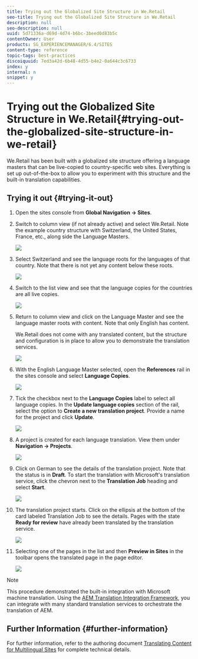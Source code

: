 ```yaml
---
title: Trying out the Globalized Site Structure in We.Retail
seo-title: Trying out the Globalized Site Structure in We.Retail
description: null
seo-description: null
uuid: 5d71336a-d69d-4d74-b6bc-3beed0d83b5c
contentOwner: User
products: SG_EXPERIENCEMANAGER/6.4/SITES
content-type: reference
topic-tags: best-practices
discoiquuid: 7ed3a42d-6b48-4d55-b4e2-0a644c3c6733
index: y
internal: n
snippet: y
---
```


# Trying out the Globalized Site Structure in We.Retail{#trying-out-the-globalized-site-structure-in-we-retail}

We.Retail has been built with a globalized site structure offering a language masters that can be live-copied to country-specific web sites. Everything is set up out-of-the-box to allow you to experiment with this structure and the built-in translation capabilities.

## Trying it out {#trying-it-out}

1. Open the sites console from **Global Navigation -&gt; Sites**.
1. Switch to column view (if not already active) and select We.Retail. Note the example country structure with Switzerland, the United States, France, etc., along side the Language Masters.

   ![](assets/chlimage_1-99.png)

1. Select Switzerland and see the language roots for the languages of that country. Note that there is not yet any content below these roots.

   ![](assets/chlimage_1-100.png)

1. Switch to the list view and see that the language copies for the countries are all live copies.

   ![](assets/chlimage_1-101.png)

1. Return to column view and click on the Language Master and see the language master roots with content. Note that only English has content.

   We.Retail does not come with any translated content, but the structure and configuration is in place to allow you to demonstrate the translation services.

   ![](assets/chlimage_1-102.png)

1. With the English Language Master selected, open the **References** rail in the sites console and select **Language Copies**.

   ![](assets/chlimage_1-103.png)

1. Tick the checkbox next to the **Language Copies** label to select all language copies. In the **Update language copies** section of the rail, select the option to **Create a new translation project**. Provide a name for the project and click **Update**.

   ![](assets/chlimage_1-104.png)

1. A project is created for each language translation. View them under **Navigation -&gt; Projects**.

   ![](assets/chlimage_1-105.png)

1. Click on German to see the details of the translation project. Note that the status is in **Draft**. To start the translation with Microsoft's translation service, click the chevron next to the **Translation Job** heading and select **Start**.

   ![](assets/chlimage_1-106.png)

1. The translation project starts. Click on the ellipsis at the bottom of the card labeled Translation Job to see the details. Pages with the state **Ready for review** have already been translated by the translation service.

   ![](assets/chlimage_1-107.png)

1. Selecting one of the pages in the list and then **Preview in Sites** in the toolbar opens the translated page in the page editor.

   ![](assets/chlimage_1-108.png)

>[!NOTE]
>
>This procedure demonstrated the built-in integration with Microsoft machine translation. Using the [AEM Translation Integration Framework](../../../sites/administering/using/translation.md), you can integrate with many standard translation services to orchestrate the translation of AEM.

## Further Information {#further-information}

For further information, refer to the authoring document [Translating Content for Multilingual Sites](../../../sites/administering/using/translation.md) for complete technical details.
